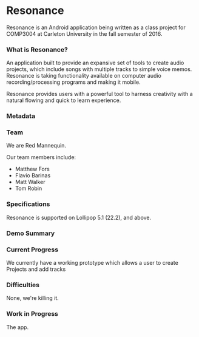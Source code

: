 # Resonance

Resonance is an Android application being written as a class project for COMP3004 at Carleton University in the fall semester of 2016. 

### What is Resonance?

An application built to provide an expansive set of tools to create audio projects, which include songs with multiple tracks to simple voice memos. Resonance is taking functionality available on computer audio recording/processing programs and making it mobile. 

Resonance provides users with a powerful tool to harness creativity with a natural flowing and quick to learn experience. 

### Metadata

### Team

We are Red Mannequin. 

Our team members include: 
- Matthew Fors
- Flavio Barinas
- Matt Walker
- Tom Robin

### Specifications

Resonance is supported on Lollipop 5.1 (22.2), and above. 

### Demo Summary

### Current Progress

We currently have a working prototype which allows a user to create Projects and add tracks 

### Difficulties 

None, we're killing it. 

### Work in Progress

The app. 
